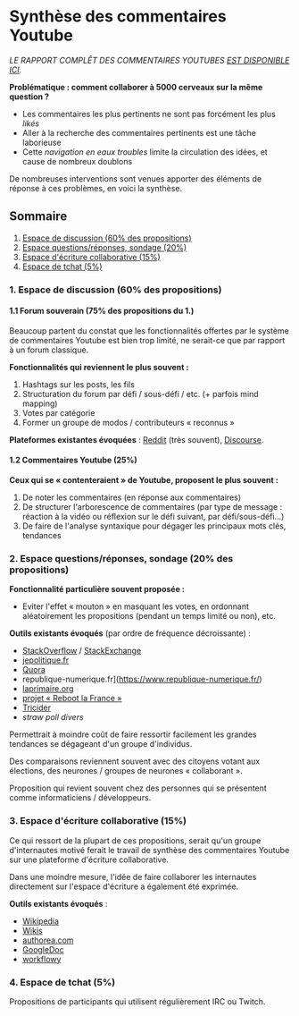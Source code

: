 Synthèse des commentaires Youtube
=================================

*LE RAPPORT COMPLÊT DES COMMENTAIRES YOUTUBES [EST DISPONIBLE ICI](VP/VP-forum-propositions-Youtube.html).*  

**Problématique : comment collaborer à 5000 cerveaux sur la même question ?**

- Les commentaires les plus pertinents ne sont pas forcément les plus *likés*
- Aller à la recherche des commentaires pertinents est une tâche laborieuse
- Cette *navigation en eaux troubles* limite la circulation des idées, et cause de nombreux doublons

De nombreuses interventions sont venues apporter des éléments de réponse à ces problèmes, en voici la synthèse.

Sommaire
--------

1. [Espace de discussion (60% des propositions)](#1)
2. [Espace questions/réponses, sondage (20%)](#2)
3. [Espace d'écriture collaborative (15%)](#3)
4. [Espace de tchat (5%)](#4)


<a name="1"></a>
### 1. Espace de discussion (60% des propositions)

#### 1.1 Forum souverain (75% des propositions du 1.)

Beaucoup partent du constat que les fonctionnalités offertes par le système de commentaires Youtube est bien trop limité, ne serait-ce que par rapport à un forum classique.

**Fonctionnalités qui reviennent le plus souvent :**

  1. Hashtags sur les posts, les fils
  2. Structuration du forum par défi / sous-défi / etc. (+ parfois mind mapping)
  3. Votes par catégorie
  4. Former un groupe de modos / contributeurs « reconnus »

**Plateformes existantes évoquées** : [Reddit](https://www.reddit.com/) (très souvent), [Discourse](http://www.discourse.org/).

#### 1.2 Commentaires Youtube (25%)

**Ceux qui se « contenteraient » de Youtube, proposent le plus souvent :**

  1. De noter les commentaires (en réponse aux commentaires)
  2. De structurer l'arborescence de commentaires (par type de message : réaction à la vidéo ou réflexion sur le défi suivant, par défi/sous-défi...)
  3. De faire de l'analyse syntaxique pour dégager les principaux mots clés, tendances

<a name="2"></a>
### 2. Espace questions/réponses, sondage (20% des propositions)

**Fonctionnalité particulière souvent proposée :**

* Eviter l'effet « mouton » en masquant les votes, en ordonnant aléatoirement les propositions (pendant un temps limité ou non), etc.

**Outils existants évoqués** (par ordre de fréquence décroissante) : 

* [StackOverflow](http://stackoverflow.com/) / [StackExchange](http://stackexchange.com/) 
* [jepolitique.fr](http://jepolitique.fr/)
* [Quora](https://www.quora.com/)
* republique-numerique.fr](https://www.republique-numerique.fr/)
* [laprimaire.org](https://laprimaire.org/)
* [projet « Reboot la France »](http://korben.info/reboot-la-france-vous-etes-des-grands-malades.html)
* [Tricider](https://www.tricider.com/)
* *straw poll divers*

Permettrait à moindre coût de faire ressortir facilement les grandes tendances se dégageant d'un groupe d'individus.

Des comparaisons reviennent souvent avec des citoyens votant aux élections, des neurones / groupes de neurones « collaborant ».

Proposition qui revient souvent chez des personnes qui se présentent comme informaticiens / développeurs.

<a name="3"></a>
### 3. Espace d'écriture collaborative (15%)

Ce qui ressort de la plupart de ces propositions, serait qu'un groupe d'internautes motivé ferait le travail de synthèse des commentaires Youtube sur une plateforme d'écriture collaborative.

Dans une moindre mesure, l'idée de faire collaborer les internautes directement sur l'espace d'écriture a également été exprimée.

**Outils existants évoqués** : 

* [Wikipedia](https://fr.wikipedia.org/wiki/Wikip%C3%A9dia:Accueil_principal)
* [Wikis](https://en.wikipedia.org/wiki/Comparison_of_wiki_software)
* [authorea.com](https://www.authorea.com/)
* [GoogleDoc](https://www.google.fr/intl/fr/docs/about/)
* [workflowy](https://workflowy.com/)

<a name="4"></a>
### 4. Espace de tchat (5%)

Propositions de participants qui utilisent régulièrement IRC ou Twitch.
